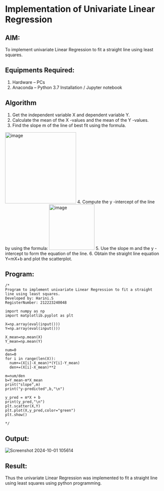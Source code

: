 # Implementation of Univariate Linear Regression
## AIM:
To implement univariate Linear Regression to fit a straight line using least squares.

## Equipments Required:
1. Hardware – PCs
2. Anaconda – Python 3.7 Installation / Jupyter notebook

## Algorithm
1. Get the independent variable X and dependent variable Y.
2. Calculate the mean of the X -values and the mean of the Y -values.
3. Find the slope m of the line of best fit using the formula. 
<img width="231" alt="image" src="https://user-images.githubusercontent.com/93026020/192078527-b3b5ee3e-992f-46c4-865b-3b7ce4ac54ad.png">
4. Compute the y -intercept of the line by using the formula:
<img width="148" alt="image" src="https://user-images.githubusercontent.com/93026020/192078545-79d70b90-7e9d-4b85-9f8b-9d7548a4c5a4.png">
5. Use the slope m and the y -intercept to form the equation of the line.
6. Obtain the straight line equation Y=mX+b and plot the scatterplot.

## Program:
```
/*
Program to implement univariate Linear Regression to fit a straight line using least squares.
Developed by: Harini.S
RegisterNumber: 212223240048

import numpy as np
import matplotlib.pyplot as plt

X=np.array(eval(input()))
Y=np.array(eval(input()))

X_mean=np.mean(X)
Y_mean=np.mean(Y)

num=0
den=0 
for i in range(len(X)):
  num+=(X[i]-X_mean)*(Y[i]-Y_mean)
  den+=(X[i]-X_mean)**2

m=num/den
b=Y_mean-m*X_mean
print("slope",m)
print("y-predicted",b,"\n")

y_pred = m*X + b
print(y_pred,"\n")
plt.scatter(X,Y)
plt.plot(X,y_pred,color="green")
plt.show()

*/
```

## Output:
![Screenshot 2024-10-01 105614](https://github.com/user-attachments/assets/a303fd24-6fed-49e8-9863-aeb6035c3c3e)



## Result:
Thus the univariate Linear Regression was implemented to fit a straight line using least squares using python programming.
